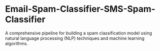 # Email-Spam-Classifier-SMS-Spam-Classifier
A comprehensive pipeline for building a spam classification model using natural language processing (NLP) techniques and machine learning algorithms. 

